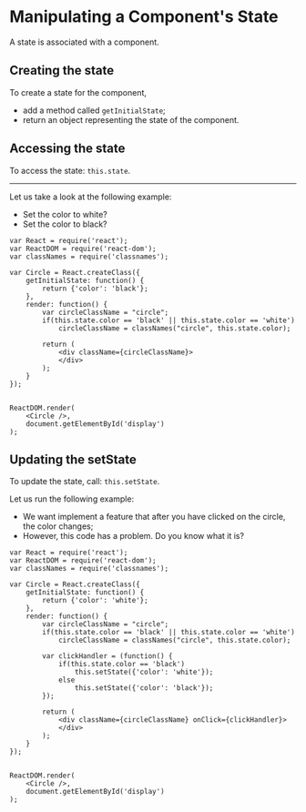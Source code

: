 # Manipulating a Component's State

A state is associated with a component.

## Creating the state

To create a state for the component,

- add a method called `getInitialState`;
- return an object representing the state of the component.

## Accessing the state

To access the state: `this.state`.

---

Let us take a look at the following example:

- Set the color to white?
- Set the color to black?

```
var React = require('react');
var ReactDOM = require('react-dom');
var classNames = require('classnames');

var Circle = React.createClass({
	getInitialState: function() {
		return {'color': 'black'};
	},
	render: function() {
		var circleClassName = "circle";
		if(this.state.color == 'black' || this.state.color == 'white')
			circleClassName = classNames("circle", this.state.color);

		return (
			<div className={circleClassName}>
			</div>
		);
	}
});


ReactDOM.render(
	<Circle />,
	document.getElementById('display')
);
```

## Updating the setState

To update the state, call: `this.setState`.

Let us run the following example:

- We want implement a feature that after you have clicked on the circle, the color changes;
- However, this code has a problem. Do you know what it is?


```
var React = require('react');
var ReactDOM = require('react-dom');
var classNames = require('classnames');

var Circle = React.createClass({
	getInitialState: function() {
		return {'color': 'white'};
	},
	render: function() {
		var circleClassName = "circle";
		if(this.state.color == 'black' || this.state.color == 'white')
			circleClassName = classNames("circle", this.state.color);

		var clickHandler = (function() {
			if(this.state.color == 'black')
				this.setState({'color': 'white'});
			else
				this.setState({'color': 'black'});
		});

		return (
			<div className={circleClassName} onClick={clickHandler}>
			</div>
		);
	}
});


ReactDOM.render(
	<Circle />,
	document.getElementById('display')
);
```
